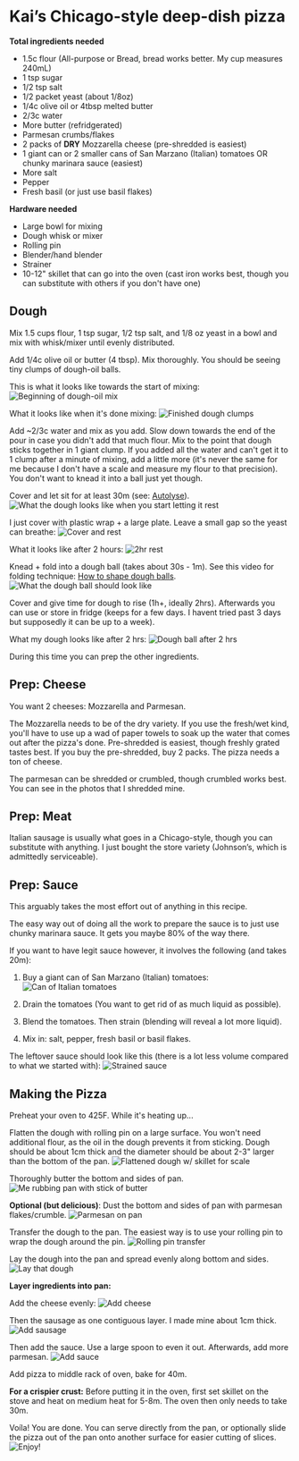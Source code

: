 # Kai’s Chicago-style deep-dish pizza

**Total ingredients needed**

- 1.5c flour (All-purpose or Bread, bread works better. My cup measures 240mL)
- 1 tsp sugar
- 1/2 tsp salt
- 1/2 packet yeast (about 1/8oz)
- 1/4c olive oil or 4tbsp melted butter
- 2/3c water
- More butter (refridgerated)
- Parmesan crumbs/flakes
- 2 packs of **DRY** Mozzarella cheese (pre-shredded is easiest)
- 1 giant can or 2 smaller cans of San Marzano (Italian) tomatoes OR chunky marinara sauce (easiest)
- More salt
- Pepper
- Fresh basil (or just use basil flakes)

**Hardware needed**
- Large bowl for mixing
- Dough whisk or mixer
- Rolling pin
- Blender/hand blender
- Strainer
- 10-12" skillet that can go into the oven (cast iron works best, though you can substitute with others if you don't have one)

## Dough

Mix 1.5 cups flour, 1 tsp sugar, 1/2 tsp salt, and 1/8 oz yeast in a bowl and mix with whisk/mixer until evenly distributed.

Add 1/4c olive oil or butter (4 tbsp). Mix thoroughly. You should be seeing tiny clumps of dough-oil balls.

This is what it looks like towards the start of mixing:
![Beginning of dough-oil mix](dough-1-mix-start.jpg)

What it looks like when it's done mixing:
![Finished dough clumps](dough-2-mixed.jpg)

Add ~2/3c water and mix as you add. Slow down towards the end of the pour in case you didn't add that much flour. Mix to the point that dough sticks together in 1 giant clump. If you added all the water and can't get it to 1 clump after a minute of mixing, add a little more (it's never the same for me because I don't have a scale and measure my flour to that precision). You don't want to knead it into a ball just yet though.

Cover and let sit for at least 30m (see: [Autolyse](https://www.kingarthurbaking.com/blog/2017/09/29/using-the-autolyse-method)).
![What the dough looks like when you start letting it rest](dough-3-autolyse.jpg)

I just cover with plastic wrap + a large plate. Leave a small gap so the yeast can breathe:
![Cover and rest](dough-4-cover.jpg)

What it looks like after 2 hours:
![2hr rest](dough-5-2hrs.jpg)

Knead + fold into a dough ball (takes about 30s - 1m). See this video for folding technique: [How to shape dough balls](https://www.youtube.com/watch?v=v5t5MEZt6LM).
![What the dough ball should look like](dough-6-knead-ball.jpg)

Cover and give time for dough to rise (1h+, ideally 2hrs). Afterwards you can use or store in fridge (keeps for a few days. I havent tried past 3 days but supposedly it can be up to a week).

What my dough looks like after 2 hrs:
![Dough ball after 2 hrs](dough-7-ball-2hrs.jpg)

During this time you can prep the other ingredients.

## Prep: Cheese

You want 2 cheeses: Mozzarella and Parmesan.

The Mozzarella needs to be of the dry variety. If you use the fresh/wet kind, you'll have to use up a wad of paper towels to soak up the water that comes out after the pizza's done. Pre-shredded is easiest, though freshly grated tastes best. If you buy the pre-shredded, buy 2 packs. The pizza needs a ton of cheese.

The parmesan can be shredded or crumbled, though crumbled works best. You can see in the photos that I shredded mine.

## Prep: Meat

Italian sausage is usually what goes in a Chicago-style, though you can substitute with anything. I just bought the store variety (Johnson’s, which is admittedly serviceable).

## Prep: Sauce

This arguably takes the most effort out of anything in this recipe.

The easy way out of doing all the work to prepare the sauce is to just use chunky marinara sauce. It gets you maybe 80% of the way there.

If you want to have legit sauce however, it involves the following (and takes 20m):

1. Buy a giant can of San Marzano (Italian) tomatoes:
![Can of Italian tomatoes](tomatoes-1-can.jpg)

1. Drain the tomatoes (You want to get rid of as much liquid as possible).

1. Blend the tomatoes. Then strain (blending will reveal a lot more liquid).

1. Mix in: salt, pepper, fresh basil or basil flakes.

The leftover sauce should look like this (there is a lot less volume compared to what we started with):
![Strained sauce](sauce-strained.jpg)

## Making the Pizza

Preheat your oven to 425F. While it's heating up...

Flatten the dough with rolling pin on a large surface. You won't need additional flour, as the oil in the dough prevents it from sticking. Dough should be about 1cm thick and the diameter should be about 2-3" larger than the bottom of the pan.
![Flattened dough w/ skillet for scale](prep-1-flattened-dough-size.jpg)

Thoroughly butter the bottom and sides of pan.
![Me rubbing pan with stick of butter](prep-2-butter-pan.jpg)

**Optional (but delicious)**: Dust the bottom and sides of pan with parmesan flakes/crumble.
![Parmesan on pan](prep-3-parmesan-pan.jpg)

Transfer the dough to the pan. The easiest way is to use your rolling pin to wrap the dough around the pin.
![Rolling pin transfer](prep-4-transfer-dough.jpg)

Lay the dough into the pan and spread evenly along bottom and sides.
![Lay that dough](prep-5-lay-dough.jpg)

**Layer ingredients into pan:**

Add the cheese evenly:
![Add cheese](prep-6-layer-cheese.jpg)

Then the sausage as one contiguous layer. I made mine about 1cm thick.
![Add sausage](prep-7-layer-sausage.jpg)

Then add the sauce. Use a large spoon to even it out. Afterwards, add more parmesan.
![Add sauce](prep-8-layer-sauce-parmesan.jpg)

Add pizza to middle rack of oven, bake for 40m.

**For a crispier crust:**
Before putting it in the oven, first set skillet on the stove and heat on medium heat for 5-8m. The oven then only needs to take 30m.

Voíla! You are done. You can serve directly from the pan, or optionally slide the pizza out of the pan onto another surface for easier cutting of slices.
![Enjoy!](done.jpg)
